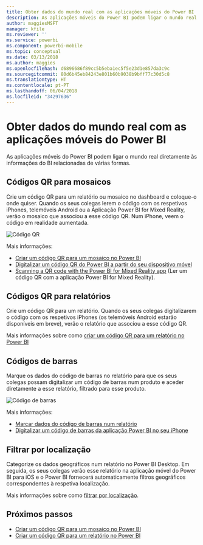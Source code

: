 ```yaml
---
title: Obter dados do mundo real com as aplicações móveis do Power BI
description: As aplicações móveis do Power BI podem ligar o mundo real diretamente às informações do BI relacionadas. Não é necessária pesquisa.
author: maggiesMSFT
manager: kfile
ms.reviewer: ''
ms.service: powerbi
ms.component: powerbi-mobile
ms.topic: conceptual
ms.date: 03/13/2018
ms.author: maggies
ms.openlocfilehash: d6896686f89cc5b5eba1ec5f5e23d1e857da3c9c
ms.sourcegitcommit: 80d6b45eb84243e801b60b9038b9bff77c30d5c8
ms.translationtype: HT
ms.contentlocale: pt-PT
ms.lasthandoff: 06/04/2018
ms.locfileid: "34297636"
---
```

# <a name="get-data-from-the-real-world-with-the-power-bi-mobile-apps"></a>Obter dados do mundo real com as aplicações móveis do Power BI
As aplicações móveis do Power BI podem ligar o mundo real diretamente às informações do BI relacionadas de várias formas. 

## <a name="qr-codes-for-tiles"></a>Códigos QR para mosaicos
Crie um código QR para um relatório ou mosaico no dashboard e coloque-o onde quiser. Quando os seus colegas lerem o código com os respetivos iPhones, telemóveis Android ou a Aplicação Power BI for Mixed Reality, verão o mosaico que associou a esse código QR. Num iPhone, veem o código em realidade aumentada.

![Código QR](media/mobile-apps-data-in-real-world-context/power-bi-ios-qr-ar-scanner-small.png)

Mais informações:

* [Criar um código QR para um mosaico no Power BI](service-create-qr-code-for-tile.md)
* [Digitalizar um código QR do Power BI a partir do seu dispositivo móvel](mobile-apps-qr-code.md)
* [Scanning a QR code with the Power BI for Mixed Reality app](mobile-mixed-reality-app.md#scan-a-report-qr-code-in-holographic-view) (Ler um código QR com a aplicação Power BI for Mixed Reality).

## <a name="qr-codes-for-reports"></a>Códigos QR para relatórios
Crie um código QR para um relatório.  Quando os seus colegas digitalizarem o código com os respetivos iPhones (os telemóveis Android estarão disponíveis em breve), verão o relatório que associou a esse código QR. 

Mais informações sobre como [criar um código QR para um relatório no Power BI](service-create-qr-code-for-report.md)

## <a name="barcodes"></a>Códigos de barras
Marque os dados do código de barras no relatório para que os seus colegas possam digitalizar um código de barras num produto e aceder diretamente a esse relatório, filtrado para esse produto.

![Código de barras](media/mobile-apps-data-in-real-world-context/power-bi-barcode-scanner.png)

Mais informações:

* [Marcar dados do código de barras num relatório](desktop-mobile-barcodes.md)
* [Digitalizar um código de barras da aplicação Power BI no seu iPhone](mobile-apps-scan-barcode-iphone.md)

## <a name="filter-by-location"></a>Filtrar por localização
Categorize os dados geográficos num relatório no Power BI Desktop. Em seguida, os seus colegas verão esse relatório na aplicação móvel do Power BI para iOS e o Power BI fornecerá automaticamente filtros geográficos correspondentes à respetiva localização.

Mais informações sobre como [filtrar por localização](mobile-apps-geographic-filtering.md).

## <a name="next-steps"></a>Próximos passos
* [Criar um código QR para um mosaico no Power BI](service-create-qr-code-for-tile.md)
* [Criar um código QR para um relatório no Power BI](service-create-qr-code-for-report.md)

